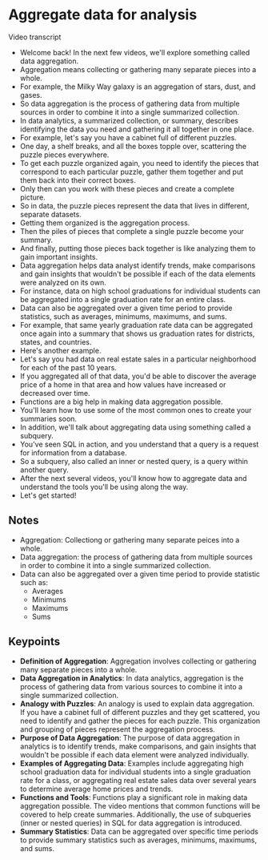 # Aggregate data for analysis

Video transcript

- Welcome back! In the next few videos, we'll explore something called data aggregation.
- Aggregation means collecting or gathering many separate pieces into a whole.
- For example, the Milky Way galaxy is an aggregation of stars, dust, and gases.
- So data aggregation is the process of gathering data from multiple sources in order to combine it into a single summarized collection.
- In data analytics, a summarized collection, or summary, describes identifying the data you need and gathering it all together in one place.
- For example, let's say you have a cabinet full of different puzzles.
- One day, a shelf breaks, and all the boxes topple over, scattering the puzzle pieces everywhere.
- To get each puzzle organized again, you need to identify the pieces that correspond to each particular puzzle, gather them together and put them back into their correct boxes.
- Only then can you work with these pieces and create a complete picture.
- So in data, the puzzle pieces represent the data that lives in different, separate datasets.
- Getting them organized is the aggregation process.
- Then the piles of pieces that complete a single puzzle become your summary.
- And finally, putting those pieces back together is like analyzing them to gain important insights.
- Data aggregation helps data analyst identify trends, make comparisons and gain insights that wouldn't be possible if each of the data elements were analyzed on its own.
- For instance, data on high school graduations for individual students can be aggregated into a single graduation rate for an entire class.
- Data can also be aggregated over a given time period to provide statistics, such as averages, minimums, maximums, and sums.
- For example, that same yearly graduation rate data can be aggregated once again into a summary that shows us graduation rates for districts, states, and countries.
- Here's another example.
- Let's say you had data on real estate sales in a particular neighborhood for each of the past 10 years.
- If you aggregated all of that data, you'd be able to discover the average price of a home in that area and how values have increased or decreased over time.
- Functions are a big help in making data aggregation possible.
- You'll learn how to use some of the most common ones to create your summaries soon.
- In addition, we'll talk about aggregating data using something called a subquery.
- You've seen SQL in action, and you understand that a query is a request for information from a database.
- So a subquery, also called an inner or nested query, is a query within another query.
- After the next several videos, you'll know how to aggregate data and understand the tools you'll be using along the way.
- Let's get started!

## Notes

- Aggregation: Collectiong or gathering many separate peices into a whole.
- Data aggregation: the process of gathering data from multiple sources in order to combine it into a single summarized collection.
- Data can also be aggregated over a given time period to provide statistic such as:
  - Averages
  - Minimums
  - Maximums
  - Sums

## Keypoints

- **Definition of Aggregation**: Aggregation involves collecting or gathering many separate pieces into a whole.
- **Data Aggregation in Analytics**: In data analytics, aggregation is the process of gathering data from various sources to combine it into a single summarized collection.
- **Analogy with Puzzles**: An analogy is used to explain data aggregation. If you have a cabinet full of different puzzles and they get scattered, you need to identify and gather the pieces for each puzzle. This organization and grouping of pieces represent the aggregation process.
- **Purpose of Data Aggregation**: The purpose of data aggregation in analytics is to identify trends, make comparisons, and gain insights that wouldn't be possible if each data element were analyzed individually.
- **Examples of Aggregating Data**: Examples include aggregating high school graduation data for individual students into a single graduation rate for a class, or aggregating real estate sales data over several years to determine average home prices and trends.
- **Functions and Tools**: Functions play a significant role in making data aggregation possible. The video mentions that common functions will be covered to help create summaries. Additionally, the use of subqueries (inner or nested queries) in SQL for data aggregation is introduced.
- **Summary Statistics**: Data can be aggregated over specific time periods to provide summary statistics such as averages, minimums, maximums, and sums.